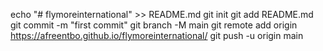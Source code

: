 echo "# flymoreinternational" >> README.md git init git add README.md git commit -m "first commit" git branch -M main git remote add origin https://afreentbo.github.io/flymoreinternational/ git push -u origin main
